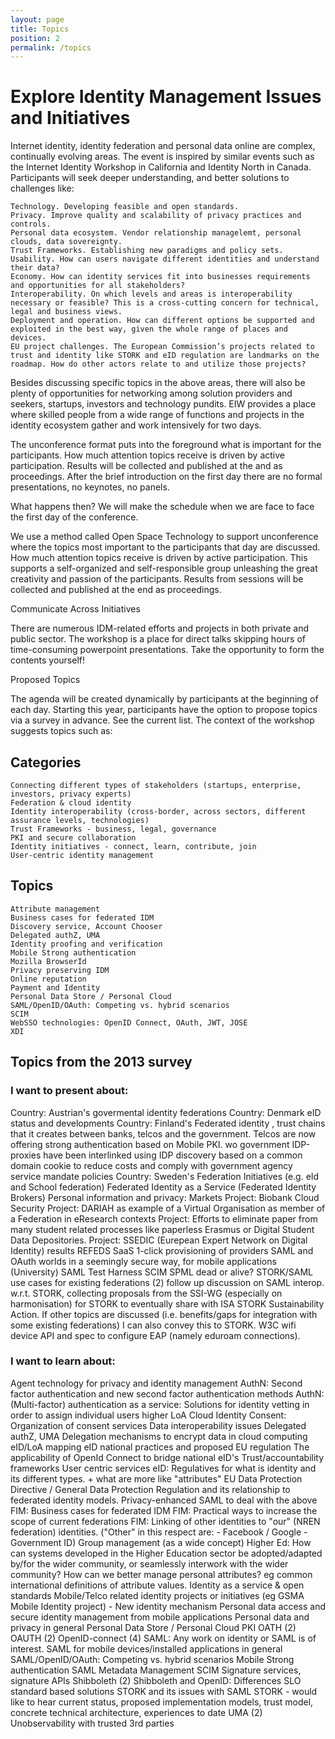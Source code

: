 ```yaml
---
layout: page
title: Topics
position: 2
permalink: /topics
---
```


# Explore Identity Management Issues and Initiatives

Internet identity, identity federation and personal data online are complex, continually evolving areas. The event is inspired by similar events such as the Internet Identity Workshop in California and Identity North in Canada.
Participants will seek deeper understanding, and better solutions to challenges like:

    Technology. Developing feasible and open standards.
    Privacy. Improve quality and scalability of privacy practices and controls.
    Personal data ecosystem. Vendor relationship managelemt, personal clouds, data sovereignty.
    Trust Frameworks. Establishing new paradigms and policy sets.
    Usability. How can users navigate different identities and understand their data?
    Economy. How can identity services fit into businesses requirements and opportunities for all stakeholders?
    Interoperability. On which levels and areas is interoperability necessary or feasible? This is a cross-cutting concern for technical, legal and business views.
    Deployment and operation. How can different options be supported and exploited in the best way, given the whole range of places and devices.
    EU project challenges. The European Commission’s projects related to trust and identity like STORK and eID regulation are landmarks on the roadmap. How do other actors relate to and utilize those projects?


Besides discussing specific topics in the above areas, there will also be plenty of opportunities for networking among solution providers and seekers, startups, investors and technology pundits. EIW provides a place where skilled people from a wide range of functions and projects in the identity ecosystem gather and work intensively for two days.

The unconference format puts into the foreground what is important for the participants. How much attention topics receive is driven by active participation. Results will be collected and published at the and as proceedings. After the brief introduction on the first day there are no formal presentations, no keynotes, no panels.

What happens then? We will make the schedule when we are face to face the first day of the conference.

We use a method called Open Space Technology to support unconference where the topics most important to the participants that day are discussed. How much attention topics receive is driven by active participation. This supports a self-organized and self-responsible group unleashing the great creativity and passion of the participants. Results from sessions will be collected and published at the end as proceedings.

Communicate Across Initiatives

There are numerous IDM-related efforts and projects in both private and public sector. The workshop is a place for direct talks skipping hours of time-consuming powerpoint presentations. Take the opportunity to form the contents yourself!

Proposed Topics

The agenda will be created dynamically by participants at the beginning of each day. Starting this year, participants have the option to propose  topics via a survey in advance. See the current list. The context of the workshop suggests topics such as:
## Categories

    Connecting different types of stakeholders (startups, enterprise, investors, privacy experts)
    Federation & cloud identity
    Identity interoperability (cross-border, across sectors, different assurance levels, technologies)
    Trust Frameworks - business, legal, governance
    PKI and secure collaboration
    Identity initiatives - connect, learn, contribute, join
    User-centric identity management

## Topics

    Attribute management
    Business cases for federated IDM
    Discovery service, Account Chooser
    Delegated authZ, UMA
    Identity proofing and verification
    Mobile Strong authentication
    Mozilla BrowserId
    Privacy preserving IDM
    Online reputation
    Payment and Identity
    Personal Data Store / Personal Cloud
    SAML/OpenID/OAuth: Competing vs. hybrid scenarios
    SCIM
    WebSSO technologies: OpenID Connect, OAuth, JWT, JOSE
    XDI

 
## Topics from the 2013 survey
### I want to present about:

Country: Austrian's govermental identity federations
Country: Denmark eID status and developments
Country: Finland's Federated identity , trust chains that it creates between banks, telcos and the government. Telcos are now offering strong authentication based on Mobile PKI. wo government IDP-proxies have been interlinked using IDP discovery based on a common domain cookie to reduce costs and comply with government agency service mandate policies
Country: Sweden's Federation Initiatives (e.g. eId and School federation)
Federated Identity as a Service (Federated Identity Brokers)
Personal information and privacy: Markets
Project: Biobank Cloud Security
Project: DARIAH as example of a Virtual Organisation as member of a Federation in eResearch contexts
Project: Efforts to eliminate paper from many student related processes like paperless Erasmus or Digital Student Data Depositories.
Project: SSEDIC (Eurepean Expert Network on Digital Identity) results
REFEDS
SaaS 1-click provisioning of providers
SAML and OAuth worlds in a seemingly secure way, for mobile applications (University)
SAML Test Harness
SCIM
SPML dead or alive?
STORK/SAML use cases for existing federations (2) follow up discussion on SAML interop. w.r.t. STORK, collecting proposals from the SSI-WG (especially on harmonisation) for STORK to eventually share with ISA STORK Sustainability Action. If other topics are discussed (i.e. benefits/gaps for integration with some existing federations) I can also convey this to STORK.
W3C wifi device API and spec to configure EAP (namely eduroam connections).

### I want to learn about:

Agent technology for privacy and identity management
AuthN: Second factor authentication and new second factor authentication methods
AuthN: (Multi-factor) authentication as a service: Solutions for identity vetting in order to assign individual users higher LoA
Cloud Identity
Consent: Organization of consent services
Data interoperability issues
Delegated authZ, UMA
Delegation mechanisms to encrypt data in cloud computing
eID/LoA mapping
eID national practices and proposed EU regulation The applicability of OpenId Connect to bridge national eID's Trust/accountability frameworks User centric services
eID: Regulatives for what is identity and its different types. + what are more like "attributes"
EU Data Protection Directive / General Data Protection Regulation and its relationship to federated identity models. Privacy-enhanced SAML to deal with the above
FIM: Business cases for federated IDM
FIM: Practical ways to increase the scope of current federations
FIM: Linking of other identities to "our" (NREN federation) identities. ("Other" in this respect are: - Facebook / Google - Government ID)
Group management (as a wide concept)
Higher Ed: How can systems developed in the Higher Education sector be adopted/adapted by/for the wider community, or seamlessly interwork with the wider community? How can we better manage personal attributes? eg common international definitions of attribute values.
Identity as a service & open standards
Mobile/Telco related identity projects or initiatives (eg GSMA Mobile Identity project) -
New identity mechanism
Personal data access and secure identity management from mobile applications
Personal data and privacy in general
Personal Data Store / Personal Cloud
PKI
OATH (2)
OAUTH (2)
OpenID-connect (4)
SAML: Any work on identity or SAML is of interest.
SAML for mobile devices/installed applications in general
SAML/OpenID/OAuth: Competing vs. hybrid scenarios Mobile Strong authentication
SAML Metadata Management
SCIM
Signature services, signature APIs
Shibboleth (2)
Shibboleth and OpenID: Differences
SLO standard based solutions
STORK and its issues with SAML
STORK - would like to hear current status, proposed implementation models, trust model, concrete technical architecture, experiences to date
UMA (2)
Unobservability with trusted 3rd parties

 

